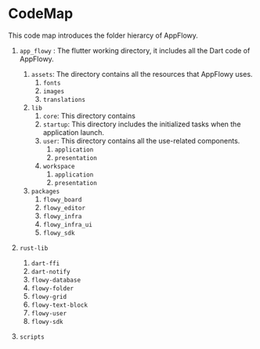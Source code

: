 # CodeMap

This code map introduces the folder hierarcy of AppFlowy.

1.  `app_flowy` : The flutter working directory, it includes all the Dart code of AppFlowy.

    1. `assets`: The directory contains all the resources that AppFlowy uses.
       1. `fonts`
       2. `images`
       3. `translations`
    2. `lib`
       1. `core`: This directory contains&#x20;
       2. `startup`: This directory includes the initialized tasks when the application launch.
       3. `user`: This directory contains all the use-related components.
          1. `application`
          2. `presentation`
       4. `workspace`
          1. `application`
          2. `presentation`
    3. `packages`
       1. `flowy_board`
       2. `flowy_editor`
       3. `flowy_infra`
       4. `flowy_infra_ui`
       5. `flowy_sdk`


2. `rust-lib`
   1. `dart-ffi`
   2. `dart-notify`
   3. `flowy-database`
   4. `flowy-folder`
   5. `flowy-grid`
   6. `flowy-text-block`
   7. `flowy-user`
   8. `flowy-sdk`
3. `scripts`









